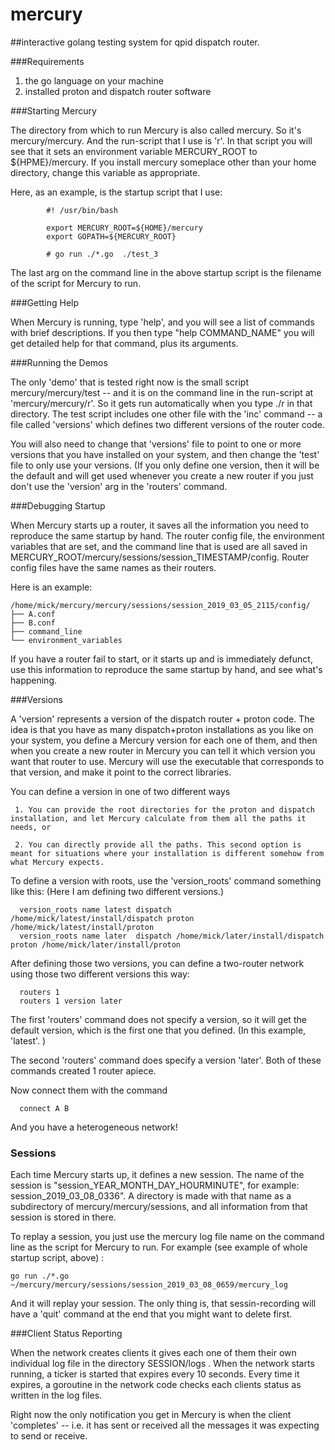# mercury
##interactive golang testing system for qpid dispatch router.

###Requirements

  1. the go language on your machine
  2. installed proton and dispatch router software



###Starting Mercury

  The directory from which to run Mercury is also called mercury.  So it's mercury/mercury.  And the run-script that I use is 'r'.
  In that script you will see that it sets an environment variable MERCURY_ROOT to ${HPME}/mercury. If you install mercury someplace other than your home directory, change this variable as appropriate.

  Here, as an example, is the startup script that I use:

            #! /usr/bin/bash

            export MERCURY_ROOT=${HOME}/mercury
            export GOPATH=${MERCURY_ROOT}

            # go run ./*.go  ./test_3

  The last arg on the command line in the above startup script is the filename of the script for Mercury to run.




###Getting Help

  When Mercury is running, type 'help', and you will see a list of commands with brief descriptions. If you then type "help COMMAND_NAME" you will get detailed help for that command, plus its arguments.



###Running the Demos

  The only 'demo' that is tested right now is the small script  mercury/mercury/test -- and it is on the command line in the run-script at 'mercury/mercury/r'.  So it gets run automatically when you type ./r in that directory.
  The test script includes one other file with the 'inc' command -- a file called 'versions' which defines two different versions of the router code.

  You will also need to change that 'versions' file to point to one or more versions that you have installed on your system, and then change the 'test' file to only use your versions.  (If you only define one version, then it will be the default and will get used whenever you create a new router if you just don't use the 'version' arg in the 'routers' command.




###Debugging Startup

  When Mercury starts up a router, it saves all the information you need to reproduce the same startup by hand. The router config file, the environment variables that are set, and the command line that is used are all saved in MERCURY_ROOT/mercury/sessions/session_TIMESTAMP/config. Router config files have the same names as their routers.

  Here is an example:

    /home/mick/mercury/mercury/sessions/session_2019_03_05_2115/config/
    ├── A.conf
    ├── B.conf
    ├── command_line
    └── environment_variables

  If you have a router fail to start, or it starts up and is immediately defunct, use this information to reproduce the same startup by hand, and see what's happening.



###Versions

  A 'version' represents a version of the dispatch router + proton code. The idea is that you have as many dispatch+proton installations as you like on your system, you define a Mercury version for each one of them, and then when you create a new router in Mercury you can tell it which version you want that router to use. Mercury will use the executable that corresponds to that version, and make it point to the correct libraries.

  You can define a version in one of two different ways
     
     1. You can provide the root directories for the proton and dispatch installation, and let Mercury calculate from them all the paths it needs, or

     2. You can directly provide all the paths. This second option is meant for situations where your installation is different somehow from what Mercury expects.

 To define a version with roots, use the 'version_roots' command something like this:  (Here I am defining two different versions.)


      version_roots name latest dispatch /home/mick/latest/install/dispatch proton /home/mick/latest/install/proton
      version_roots name later  dispatch /home/mick/later/install/dispatch  proton /home/mick/later/install/proton


  After defining those two versions, you can define a two-router network using those two different versions this way:

      routers 1
      routers 1 version later

  The first 'routers' command does not specify a version, so it will get the default version, which is the first one that you defined.  (In this example, 'latest'. )

  The second 'routers' command does specify a version 'later'.
  Both of these commands created 1 router apiece.

  Now connect them with the command 

      connect A B

  And you have a heterogeneous network!




### Sessions

  Each time Mercury starts up, it defines a new session. The name of the session is  "session_YEAR_MONTH_DAY_HOURMINUTE", for example: session_2019_03_08_0336".  A directory is made with that name as a subdirectory of mercury/mercury/sessions, and all information from that session is stored in there.

  To replay a session, you just use the mercury log file name on the command line as the script for Mercury to run.
  For example (see example of whole startup script, above) :

    go run ./*.go  ~/mercury/mercury/sessions/session_2019_03_08_0659/mercury_log

  And it will replay your session.  The only thing is, that sessin-recording will have a 'quit' command at the end that you might want to delete first.




###Client Status Reporting

  When the network creates clients it gives each one of them their own individual log file in the directory SESSION/logs .  When the network starts running, a ticker is started that expires every 10 seconds. Every time it expires, a goroutine in the network code checks each clients status as written in the log files. 

  Right now the only notification you get in Mercury is when the client 'completes' -- i.e. it has sent or received all the messages it was expecting to send or receive.



